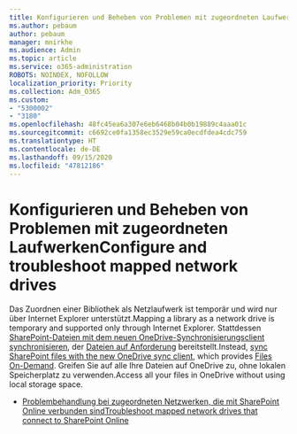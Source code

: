 ```yaml
---
title: Konfigurieren und Beheben von Problemen mit zugeordneten Laufwerken
ms.author: pebaum
author: pebaum
manager: mnirkhe
ms.audience: Admin
ms.topic: article
ms.service: o365-administration
ROBOTS: NOINDEX, NOFOLLOW
localization_priority: Priority
ms.collection: Adm_O365
ms.custom:
- "5300002"
- "3180"
ms.openlocfilehash: 48fc45ea6a307e6eb6468b04b0b19889c4aaa01c
ms.sourcegitcommit: c6692ce0fa1358ec3529e59ca0ecdfdea4cdc759
ms.translationtype: HT
ms.contentlocale: de-DE
ms.lasthandoff: 09/15/2020
ms.locfileid: "47812186"
---
```

# <a name="configure-and-troubleshoot-mapped-network-drives"></a><span data-ttu-id="2ba32-102">Konfigurieren und Beheben von Problemen mit zugeordneten Laufwerken</span><span class="sxs-lookup"><span data-stu-id="2ba32-102">Configure and troubleshoot mapped network drives</span></span>

<span data-ttu-id="2ba32-103">Das Zuordnen einer Bibliothek als Netzlaufwerk ist temporär und wird nur über Internet Explorer unterstützt.</span><span class="sxs-lookup"><span data-stu-id="2ba32-103">Mapping a library as a network drive is temporary and supported only through Internet Explorer.</span></span> <span data-ttu-id="2ba32-104">Stattdessen [SharePoint-Dateien mit dem neuen OneDrive-Synchronisierungsclient synchronisieren](https://support.office.com/article/6de9ede8-5b6e-4503-80b2-6190f3354a88), der [Dateien auf Anforderung](https://support.office.com/article/0e6860d3-d9f3-4971-b321-7092438fb38e) bereitstellt.</span><span class="sxs-lookup"><span data-stu-id="2ba32-104">Instead, [sync SharePoint files with the new OneDrive sync client](https://support.office.com/article/6de9ede8-5b6e-4503-80b2-6190f3354a88), which provides [Files On-Demand](https://support.office.com/article/0e6860d3-d9f3-4971-b321-7092438fb38e).</span></span> <span data-ttu-id="2ba32-105">Greifen Sie auf alle Ihre Dateien auf OneDrive zu, ohne lokalen Speicherplatz zu verwenden.</span><span class="sxs-lookup"><span data-stu-id="2ba32-105">Access all your files in OneDrive without using local storage space.</span></span>

- [<span data-ttu-id="2ba32-106">Problembehandlung bei zugeordneten Netzwerken, die mit SharePoint Online verbunden sind</span><span class="sxs-lookup"><span data-stu-id="2ba32-106">Troubleshoot mapped network drives that connect to SharePoint Online</span></span>](https://docs.microsoft.com/sharepoint/support/administration/troubleshoot-mapped-network-drives)
